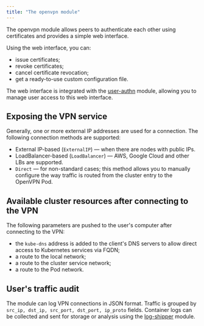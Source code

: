 ```yaml
---
title: "The openvpn module"
---
```


The openvpn module allows peers to authenticate each other using certificates and provides a simple web interface.

Using the web interface, you can:
- issue certificates;
- revoke certificates;
- cancel certificate revocation;
- get a ready-to-use custom configuration file.

The web interface is integrated with the [user-authn](../150-user-authn/) module, allowing you to manage user access to this web interface.

## Exposing the VPN service

Generally, one or more external IP addresses are used for a connection. The following connection methods are supported:
- External IP-based (`ExternalIP`) — when there are nodes with public IPs.
- LoadBalancer-based (`LoadBalancer`) — AWS, Google Cloud and other LBs are supported.
- `Direct` — for non-standard cases; this method allows you to manually configure the way traffic is routed from the cluster entry to the OpenVPN Pod.

## Available cluster resources after connecting to the VPN

The following parameters are pushed to the user's computer after connecting to the VPN:
- the `kube-dns` address is added to the client's DNS servers to allow direct access to Kubernetes services via FQDN;
- a route to the local network;
- a route to the cluster service network;
- a route to the Pod network.

## User's traffic audit

The module can log VPN connections in JSON format. Traffic is grouped
by `src_ip, dst_ip, src_port, dst_port, ip_proto` fields. Container logs can be collected and sent for storage or analysis
using the [log-shipper](../460-log-shipper/) module.
